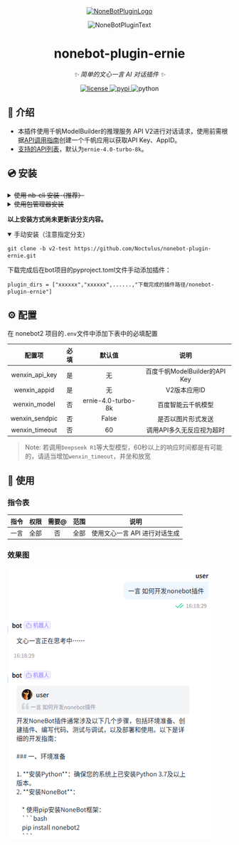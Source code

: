 <div align="center">
  <a href="https://v2.nonebot.dev/store"><img src="https://github.com/A-kirami/nonebot-plugin-template/blob/resources/nbp_logo.png" width="180" height="180" alt="NoneBotPluginLogo"></a>
  <br>
  <p><img src="https://github.com/A-kirami/nonebot-plugin-template/blob/resources/NoneBotPlugin.svg" width="240" alt="NoneBotPluginText"></p>
</div>

<div align="center">

# nonebot-plugin-ernie

_✨ 简单的文心一言 AI 对话插件 ✨_

<a href="./LICENSE">
    <img src="https://img.shields.io/github/license/Noctulus/nonebot-plugin-ernie.svg" alt="license">
</a>
<a href="https://pypi.python.org/pypi/nonebot-plugin-ernie">
    <img src="https://img.shields.io/pypi/v/nonebot-plugin-ernie.svg" alt="pypi">
</a>
<img src="https://img.shields.io/badge/python-3.9+-blue.svg" alt="python">

</div>

</div>

## 📖 介绍  

- 本插件使用千帆ModelBuilder的推理服务 API V2进行对话请求，使用前需根据[API调用指南](https://cloud.baidu.com/doc/WENXINWORKSHOP/s/Fllg87pck)创建一个千帆应用以获取API Key、AppID。  
- [支持的API列表](https://cloud.baidu.com/doc/WENXINWORKSHOP/s/em4tsqo3v)，默认为`ernie-4.0-turbo-8k`。

## 💿 安装

<del>
<details>
<summary>使用 nb-cli 安装（推荐）</summary>
在 nonebot2 项目的根目录下打开命令行, 输入以下指令即可安装

    nb plugin install nonebot-plugin-ernie

</details>
<details>
<summary>使用包管理器安装</summary>
在 nonebot2 项目的插件目录下, 打开命令行, 根据你使用的包管理器, 输入相应的安装命令

<details>
<summary>pip</summary>

    pip install nonebot-plugin-ernie
</details>
<details>
<summary>pdm</summary>

    pdm add nonebot-plugin-ernie
</details>
<details>
<summary>poetry</summary>

    poetry add nonebot-plugin-ernie
</details>
<details>
<summary>conda</summary>

    conda install nonebot-plugin-ernie
</details>

打开 nonebot2 项目根目录下的 `pyproject.toml` 文件, 在 `[tool.nonebot]` 部分追加写入

    plugins = ["nonebot_plugin_example"]

</details>
</del>

**以上安装方式尚未更新该分支内容。**
<details open>
<summary>手动安装（注意指定分支）</summary>
    
    git clone -b v2-test https://github.com/Noctulus/nonebot-plugin-ernie.git
下载完成后在bot项目的pyproject.toml文件手动添加插件：

    plugin_dirs = ["xxxxxx","xxxxxx",......,"下载完成的插件路径/nonebot-plugin-ernie"]
</details>

## ⚙️ 配置

在 nonebot2 项目的`.env`文件中添加下表中的必填配置

| 配置项 | 必填 | 默认值 | 说明 |
|:-----:|:----:|:----:|:----:|
| wenxin_api_key | 是 | 无 | 百度千帆ModelBuilder的API Key |
| wenxin_appid | 是 | 无 | V2版本应用ID |
| wenxin_model | 否 | ernie-4.0-turbo-8k | 百度智能云千帆模型 |
| wenxin_sendpic | 否 | False | 是否以图片形式发送 |
| wenxin_timeout | 否 | 60 | 调用API多久无反应视为超时 |

> Note: 若调用`Deepseek R1`等大型模型，60秒以上的响应时间都是有可能的，请适当增加`wenxin_timeout`，并坐和放宽

## 🎉 使用
### 指令表
| 指令 | 权限 | 需要@ | 范围 | 说明 |
|:-----:|:----:|:----:|:----:|:----:|
| 一言 | 全部 | 否 | 全部 | 使用文心一言 API 进行对话生成 |

### 效果图
![效果图](./preview.png)
